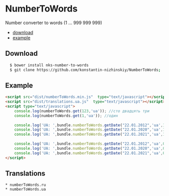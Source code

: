 NumberToWords
===========
Number converter to words (1 ... 999 999 999)

 * [download](#download)
 * [example](#example)

## Download
```sh
  $ bower install nks-number-to-words
  $ git clone https://github.com/konstantin-nizhinskiy/NumberToWords;
```

## Example
```html
<script src="dist/numberToWords.min.js"  type="text/javascript"></script>
<script src="dist/translations.ua.js"  type="text/javascript"></script>
<script type="text/javascript">
    console.log(numberToWords.get(123,'ua')); //сто двадцять три
    console.log(numberToWords.get(1,'ua')); //один
    
    console.log('UA: ',bundle.numberToWords.getDate("22.01.2012",'ua',1));//двадцять другого січня двi тисячі дванадцятого року 
    console.log('UA: ',bundle.numberToWords.getDate("22.01.2020",'ua',1));//двадцять другого січня двi тисячі двадцятого року 
    console.log('UA: ',bundle.numberToWords.getDate("22.01.2021",'ua',1));//двадцять другого січня двi тисячі двадцять першого року 
    
    console.log('UA: ',bundle.numberToWords.getDate("22.01.2012",'ua',0));//двадцять друге січня двi тисячі дванадцятого року 
    console.log('UA: ',bundle.numberToWords.getDate("22.01.2020",'ua',0));//двадцять друге січня двi тисячі двадцятого року 
    console.log('UA: ',bundle.numberToWords.getDate("22.01.2021",'ua',0));//двадцять друге січня двi тисячі двадцять першого року 
</script>
```

## Translations
    * numberToWords.ru
    * numberToWords.ua